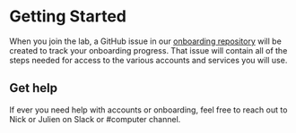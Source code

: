 # Getting Started

When you join the lab, a GitHub issue in our [onboarding repository](https://github.com/neuropoly/onboarding/issues?q=is%3Aopen+is%3Aissue+label%3A%22membership-card%22)
will be created to track your onboarding progress. That issue will contain all
of the steps needed for access to the various accounts and services you will use.

## Get help

If ever you need help with accounts or onboarding, feel free to reach out to
Nick or Julien on Slack or #computer channel.
